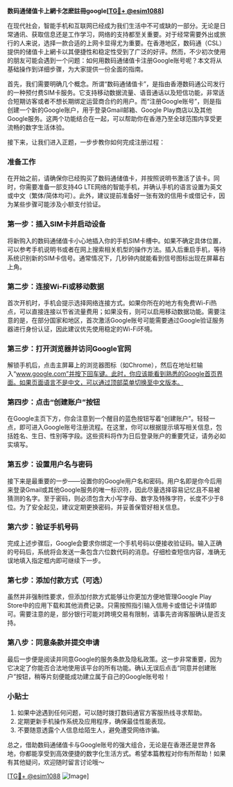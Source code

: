**数码通储值卡上網卡怎麽註冊google[[TG💪+ @esim1088](https://t.me/s/esim1088)]**

在现代社会，智能手机和互联网已经成为我们生活中不可或缺的一部分。无论是日常通讯、获取信息还是工作学习，网络的支持都至关重要。对于经常需要外出或旅行的人来说，选择一款合适的上网卡显得尤为重要。在香港地区，数码通（CSL）提供的储值卡上網卡以其便捷性和稳定性受到了广泛的好评。然而，不少初次使用的朋友可能会遇到一个问题：如何用数码通储值卡注册Google账号呢？本文将从基础操作到详细步骤，为大家提供一份全面的指南。

首先，我们需要明确几个概念。所谓“数码通储值卡”，是指由香港数码通公司发行的一种预付费SIM卡服务。它支持移动数据流量、语音通话以及短信功能，非常适合短期访客或者不想长期绑定运营商合约的用户。而“注册Google账号”，则是指创建一个新的Google账户，用于登录Gmail邮箱、Google Play商店以及其他Google服务。这两个功能结合在一起，可以帮助你在香港乃至全球范围内享受更流畅的数字生活体验。

接下来，让我们进入正题，一步步教你如何完成注册过程：

### **准备工作**
在开始之前，请确保你已经购买了数码通储值卡，并按照说明书激活了该卡。同时，你需要准备一部支持4G LTE网络的智能手机，并确认手机的语言设置为英文或中文（繁体/简体均可）。此外，建议提前准备好一张有效的信用卡或借记卡，因为某些步骤可能涉及小额支付验证。

### **第一步：插入SIM卡并启动设备**
将新购入的数码通储值卡小心地插入你的手机SIM卡槽中。如果不确定具体位置，可以参考手机说明书或者在网上搜索相关机型的操作方法。插入后重启手机，等待系统识别新的SIM卡信号。通常情况下，几秒钟内就能看到信号图标出现在屏幕右上角。

### **第二步：连接Wi-Fi或移动数据**
首次开机时，手机会提示选择网络连接方式。如果你所在的地方有免费Wi-Fi热点，可以直接连接以节省流量费用；如果没有，则可以启用移动数据功能。需要注意的是，在部分国家和地区，首次激活Google账号可能需要通过Google验证服务器进行身份认证，因此建议优先使用稳定的Wi-Fi环境。

### **第三步：打开浏览器并访问Google官网**
解锁手机后，点击主屏幕上的浏览器图标（如Chrome），然后在地址栏输入“www.google.com”并按下回车键。此时，你应该能看到熟悉的Google首页界面。如果页面语言不是中文，可以通过顶部菜单切换至中文版本。

### **第四步：点击“创建账户”按钮**
在Google主页下方，你会注意到一个醒目的蓝色按钮写着“创建账户”。轻轻一点，即可进入Google账号注册流程。在这里，你可以根据提示填写相关信息，包括姓名、生日、性别等字段。这些资料将作为日后登录账户的重要凭证，请务必如实填写。

### **第五步：设置用户名与密码**
接下来是最重要的一步——设置你的Google用户名和密码。用户名即是你今后用来登录Gmail或其他Google服务的唯一标识符，因此尽量选择容易记忆且不易被猜测的名字。至于密码，则必须包含大小写字母、数字及特殊字符，长度不少于8位。为了安全起见，建议定期更换密码，并妥善保管好相关信息。

### **第六步：验证手机号码**
完成上述步骤后，Google会要求你绑定一个手机号码以便接收验证码。输入正确的号码后，系统将会发送一条包含六位数代码的消息。仔细检查短信内容，准确无误地填入指定框内即可继续下一步。

### **第七步：添加付款方式（可选）**
虽然并非强制性要求，但添加付款方式能够让你更加方便地管理Google Play Store中的应用下载和其他消费记录。只需按照指引输入信用卡或借记卡详情即可。需要注意的是，部分银行可能对跨境交易有限制，请事先咨询客服确认是否支持。

### **第八步：同意条款并提交申请**
最后一步便是阅读并同意Google的服务条款及隐私政策。这一步非常重要，因为它决定了你能否合法地使用该平台的所有功能。确认无误后点击“同意并创建账户”按钮，稍等片刻便能成功建立属于自己的Google账号啦！

### **小贴士**
1. 如果中途遇到任何问题，可以随时拨打数码通官方客服热线寻求帮助。
2. 定期更新手机操作系统及应用程序，确保最佳性能表现。
3. 不要随意透露个人信息给陌生人，避免遭受网络诈骗。

总之，借助数码通储值卡与Google账号的强大组合，无论是在香港还是世界各地，你都能享受到高效便捷的数字化生活方式。希望本篇教程对你有所帮助！如果有其他疑问，欢迎随时留言讨论哦～

[[TG💪+ @esim1088](https://t.me/s/esim1088) ![Image](https://i.postimg.cc/4NQfJmqS/Snipaste-2025-05-13-00-14-12.png)]